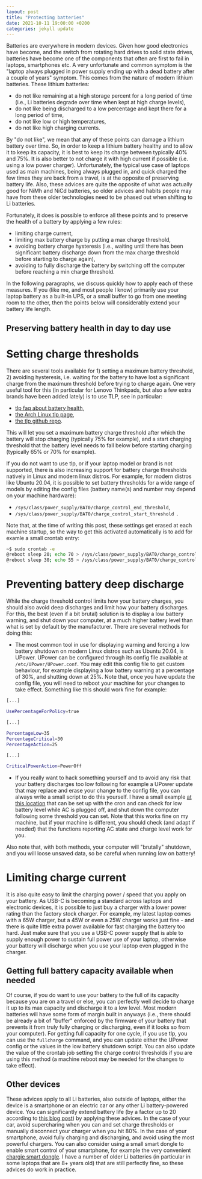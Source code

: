 ```yaml
---
layout: post
title: "Protecting batteries"
date: 2021-10-11 19:00:00 +0200
categories: jekyll update
---
```


Batteries are everywhere in modern devices. Given how good electronics have become, and the switch from rotating hard drives to solid state drives, batteries have become one of the components that often are first to fail in laptops, smartphones etc. A very unfortunate and common symptom is the "laptop always plugged in power supply ending up with a dead battery after a couple of years" symptom. This comes from the nature of modern lithium batteries. These lithium batteries:

- do not like remaining at a high storage percent for a long period of time (i.e., Li batteries degrade over time when kept at high charge levels),
- do not like being discharged to a low percentage and kept there for a long period of time,
- do not like low or high temperatures,
- do not like high charging currents.

By "do not like", we mean that any of these points can damage a lithium battery over time. So, in order to keep a lithium battery healthy and to allow it to keep its capacity, it is best to keep its charge between typically 40% and 75%. It is also better to not charge it with high current if possible (i.e. using a low power charger). Unfortunately, the typical use case of laptops used as main machines, being always plugged in, and quick charged the few times they are back from a travel, is at the opposite of preserving battery life. Also, these advices are quite the opposite of what was actually good for NiMh and NiCd batteries, so older advices and habits people may have from these older technologies need to be phased out when shifting to Li batteries.

Fortunately, it does is possible to enforce all these points and to preserve the health of a battery by applying a few rules:

- limiting charge current,
- limiting max battery charge by putting a max charge threshold,
- avoiding battery charge hysteresis (i.e., waiting until there has been significant battery discharge down from the max charge threshold before starting to charge again),
- avoiding to fully discharge the battery by switching off the computer before reaching a min charge threshold.

In the following paragraphs, we discuss quickly how to apply each of these measures. If you (like me, and most people I know) primarily use your laptop battery as a built-in UPS, or a small buffer to go from one meeting room to the other, then the points below will considerably extend your battery life length.

## Preserving battery health in day to day use

# Setting charge thresholds

There are several tools available for 1) setting a maximum battery threshold, 2) avoiding hysteresis, i.e. waiting for the battery to have lost a significant charge from the maximum threshold before trying to charge again. One very useful tool for this (in particular for Lenovo Thinkpads, but also a few extra brands have been added lately) is to use TLP, see in particular:

- [tlp faq about battery health](https://linrunner.de/tlp/faq/battery.html),
- [the Arch Linux tlp page](https://wiki.archlinux.org/title/TLP),
- [the tlp github repo](https://github.com/linrunner/TLP).

This will let you set a maximum battery charge threshold after which the battery will stop charging (typically 75% for example), and a start charging threshold that the battery level needs to fall below before starting charging (typically 65% or 70% for example).

If you do not want to use tlp, or if your laptop model or brand is not supported, there is also increasing support for battery charge thresholds natively in Linux and modern linux distros. For example, for modern distros like Ubuntu 20.04, it is possible to set battery thresholds for a wide range of models by editing the config files (battery name(s) and number may depend on your machine hardware):

- ```/sys/class/power_supply/BAT0/charge_control_end_threshold```,
- ```/sys/class/power_supply/BAT0/charge_control_start_threshold ```.

Note that, at the time of writing this post, these settings get erased at each machine startup, so the way to get this activated automatically is to add for examle a small crontab entry:

```bash
~$ sudo crontab -e
@reboot sleep 20; echo 70 > /sys/class/power_supply/BAT0/charge_control_end_threshold 
@reboot sleep 30; echo 55 > /sys/class/power_supply/BAT0/charge_control_start_threshold 
```

# Preventing battery deep discharge

While the charge threshold control limits how your battery charges, you should also avoid deep discharges and limit how your battery discharges. For this, the best (even if a bit brutal) solution is to display a low battery warning, and shut down your computer, at a much higher battery level than what is set by default by the manufacturer. There are several methods for doing this:

- The most common tool in use for displaying warning and forcing a low battery shutdown on modern Linux distros such as Ubuntu 20.04, is UPower. UPower can be configured through its config file available at ```/etc/UPower/UPower.conf```. You may edit this config file to get custom behaviour, for example displaying a low battery warning at a percentage of 30%, and shutting down at 25%. Note that, once you have update the config file, you will need to reboot your machine for your changes to take effect. Something like this should work fine for example:

```bash
[...]

UsePercentageForPolicy=true

[...]

PercentageLow=35
PercentageCritical=30
PercentageAction=25

[...]

CriticalPowerAction=PowerOff
```

- If you really want to hack something yourself and to avoid any risk that your battery discharges too low following for example a UPower update that may replace and erase your change to the config file, you can always write a small script to do this yourself. I have a small example [at this location](https://github.com/jerabaul29/config_scripts_snippets/blob/main/scripts/power_management/script_shutdown_low_battery.sh) that can be set up with the cron and can check for low battery level while AC is plugged off, and shut down the computer following some threshold you can set. Note that this works fine on my machine, but if your machine is different, you should check (and adapt if needed) that the functions reporting AC state and charge level work for you.

Also note that, with both methods, your computer will "brutally" shutdown, and you will loose unsaved data, so be careful when running low on battery!

# Limiting charge current

It is also quite easy to limit the charging power / speed that you apply on your battery. As USB-C is becoming a standard across laptops and electronic devices, it is possible to just buy a charger with a lower power rating than the factory stock charger. For example, my latest laptop comes with a 65W charger, but a 45W or even a 25W charger works just fine - and there is quite little extra power available for fast charging the battery too hard. Just make sure that you use a USB-C power supply that is able to supply enough power to sustain full power use of your laptop, otherwise your battery will discharge when you use your laptop even plugged in the charger.

## Getting full battery capacity available when needed

Of course, if you do want to use your battery to the full of its capacity because you are on a travel or else, you can perfectly well decide to charge it up to its max capacity and discharge it to a low level. Most modern batteries will have some form of margin built in anyways (i.e., there should be already a bit of "buffer" enforced by the firmware of your battery that prevents it from truly fully charging or discharging, even if it looks so from your computer). For getting full capacity for one cycle, if you use tlp, you can use the ```fullcharge``` command, and you can update either the UPower config or the values in the low battery shutdown script. You can also update the value of the crontab job setting the charge control thresholds if you are using this method (a machine reboot may be needed for the changes to take effect).

## Other devices

These advices apply to all Li batteries, also outside of laptops, either the device is a smartphone or an electric car or any other Li battery-powered device. You can significantly extend battery life (by a factor up to 20 according to [this blog post](https://chargie.org/blog-list/page/2/)) by applying these advices. In the case of your car, avoid supercharing when you can and set charge thresholds or manually disconnect your charger when you hit 80%. In the case of your smartphone, avoid fully charging and discharging, and avoid using the most powerful chargers. You can also consider using a small smart dongle to enable smart control of your smartphone, for example the very convenient [chargie smart dongle](https://chargie.org/). I have a number of older Li batteries (in particular in some laptops that are 8+ years old) that are still perfectly fine, so these advices do work in practice.

